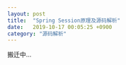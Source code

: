 ```yaml
---
layout: post
title:  "Spring Session原理及源码解析"
date:   2019-10-17 00:05:25 +0900
category: "源码解析"
---
```


搬迁中...